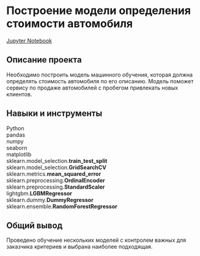 # Построение модели определения стоимости автомобиля
[Jupyter Notebook](car_sales_service.ipynb)

## Описание проекта
Необходимо построить модель машинного обучения, которая должна определять стоимость автомобиля по его описанию. Модель поможет сервису по продаже автомобилей с пробегом привлекать новых клиентов.

## Навыки и инструменты
Python  
pandas  
numpy  
seaborn  
matplotlib  
sklearn.model_selection.**train_test_split**  
sklearn.model_selection.**GridSearchCV**  
sklearn.metrics.**mean_squared_error**  
sklearn.preprocessing.**OrdinalEncoder**  
sklearn.preprocessing.**StandardScaler**  
lightgbm.**LGBMRegressor**  
sklearn.dummy.**DummyRegressor**  
sklearn.ensemble.**RandomForestRegressor**

## Общий вывод
Проведено обучение нескольких моделей с контролем важных для заказчика критериев и выбрана наиболее подходящая.
